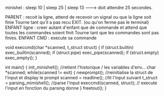 minishel : sleep 10 | sleep 25 | sleep 13 ---> doit attendre 25 secondes.

PARENT : recoit la ligne, attend de recevoir un signal ou que la ligne soit finie Tourne tant qu'il a pas recu EXIT. (ou qu'on ferme pas le terminal)
ENFANT ligne : creer autant d'enfant que de commande et attend que toutes les commandes soient finit Tourne tant que les commandes sont pas finies.
ENFANT CMD : execute sa commande

void execcmd(char *scanned, t_struct struct)
{
	if (struct.builtin)
		exec_builtin(scanned);
	if (struct.pipe)
		exec_pipe(scanned);
	if (struct.empty)
		exec_empty();
}

int main()
{
	init_minishell(); //retient l'historique / les variables d'env...
	char *scanned;
	while(scanned != exit)
	{
		newprompt(); //reinitialise la struct de l'input et display le prompt
		scanned = readline(); //lit l'input suivant
		t_struct = parsing_mimishell(); //parse l'input
		execcmd(scanned, struct); // execute l'input en fonction du parsing donne
	}
	freetout();
}
